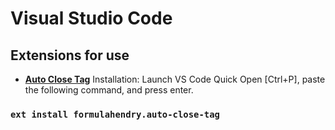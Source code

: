 # Visual Studio Code

## Extensions for use

- **[Auto Close Tag](https://marketplace.visualstudio.com/items?itemName=formulahendry.auto-close-tag)**
Installation: Launch VS Code Quick Open [Ctrl+P], paste the following command, and press enter.
### `ext install formulahendry.auto-close-tag`